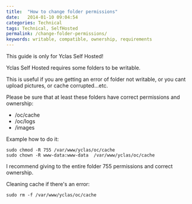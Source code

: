 ```yaml
---
title:  "How to change folder permissions"
date:   2014-01-10 09:04:54
categories: Technical
tags: Technical, SelfHosted
permalink: /change-folder-permissions/
keywords: writable, compatible, ownership, requirements
---
```

<div class="alert alert-warning">
<strong><i class="glyphicon glyphicon-warning-sign"></i> </strong> This guide is only for Yclas Self Hosted!
</div>

Yclas Self Hosted requires some folders to be writable. 

This is useful if you are getting an error of folder not writable, or you cant upload pictures, or cache corrupted...etc. 

Please be sure that at least these folders have correct permissions and ownership: 

* /oc/cache
* /oc/logs
* /images

Example how to do it: 
        
    sudo chmod -R 755 /var/www/yclas/oc/cache
    sudo chown -R www-data:www-data  /var/www/yclas/oc/cache

    
I recommend giving to the entire folder 755 permissions and correct ownership. 

Cleaning cache if there's an error: 
    
    sudo rm -f /var/www/yclas/oc/cache
    
    
